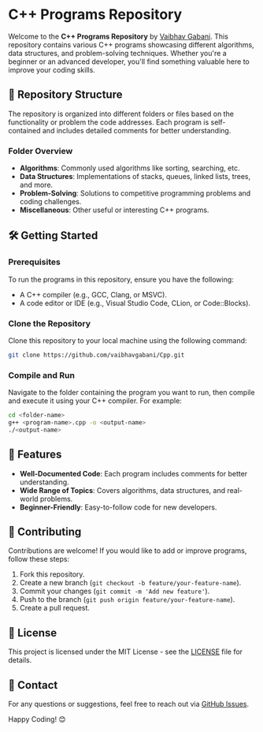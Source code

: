 # C++ Programs Repository

Welcome to the **C++ Programs Repository** by [Vaibhav Gabani](https://github.com/vaibhavgabani). This repository contains various C++ programs showcasing different algorithms, data structures, and problem-solving techniques. Whether you're a beginner or an advanced developer, you'll find something valuable here to improve your coding skills.

## 📁 Repository Structure

The repository is organized into different folders or files based on the functionality or problem the code addresses. Each program is self-contained and includes detailed comments for better understanding.

### Folder Overview
- **Algorithms**: Commonly used algorithms like sorting, searching, etc.
- **Data Structures**: Implementations of stacks, queues, linked lists, trees, and more.
- **Problem-Solving**: Solutions to competitive programming problems and coding challenges.
- **Miscellaneous**: Other useful or interesting C++ programs.

## 🛠️ Getting Started

### Prerequisites
To run the programs in this repository, ensure you have the following:
- A C++ compiler (e.g., GCC, Clang, or MSVC).
- A code editor or IDE (e.g., Visual Studio Code, CLion, or Code::Blocks).

### Clone the Repository
Clone this repository to your local machine using the following command:
```bash
git clone https://github.com/vaibhavgabani/Cpp.git
```

### Compile and Run
Navigate to the folder containing the program you want to run, then compile and execute it using your C++ compiler. For example:
```bash
cd <folder-name>
g++ <program-name>.cpp -o <output-name>
./<output-name>
```

## 🌟 Features
- **Well-Documented Code**: Each program includes comments for better understanding.
- **Wide Range of Topics**: Covers algorithms, data structures, and real-world problems.
- **Beginner-Friendly**: Easy-to-follow code for new developers.

## 🤝 Contributing
Contributions are welcome! If you would like to add or improve programs, follow these steps:
1. Fork this repository.
2. Create a new branch (`git checkout -b feature/your-feature-name`).
3. Commit your changes (`git commit -m 'Add new feature'`).
4. Push to the branch (`git push origin feature/your-feature-name`).
5. Create a pull request.

## 📜 License
This project is licensed under the MIT License - see the [LICENSE](LICENSE) file for details.

## 📧 Contact
For any questions or suggestions, feel free to reach out via [GitHub Issues](https://github.com/vaibhavgabani/Cpp/issues).

Happy Coding! 😊
